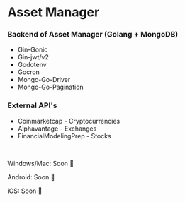 # Asset Manager

### Backend of Asset Manager (Golang + MongoDB)

<ul>
    <li> Gin-Gonic
    <li> Gin-jwt/v2
    <li> Godotenv
    <li> Gocron
    <li> Mongo-Go-Driver
    <li> Mongo-Go-Pagination
</ul>

### External API's

<ul>
    <li> Coinmarketcap - Cryptocurrencies
    <li> Alphavantage - Exchanges
    <li> FinancialModelingPrep - Stocks
</ul>

&nbsp;

Windows/Mac: Soon :pray:

Android: Soon :pray:

iOS: Soon :pray:


